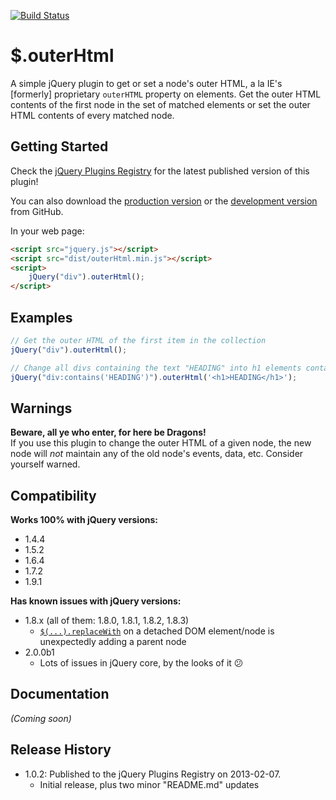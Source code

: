 [![Build Status](https://travis-ci.org/JamesMGreene/jquery.outerHtml.png)](https://travis-ci.org/JamesMGreene/jquery.outerHtml)

# $.outerHtml

A simple jQuery plugin to get or set a node's outer HTML, a la IE's [formerly] proprietary `outerHTML` property on elements.
Get the outer HTML contents of the first node in the set of matched elements or set the outer HTML contents of every matched node.

## Getting Started
Check the [jQuery Plugins Registry](http://plugins.jquery.com/outerHtml/) for the latest published version of this plugin!

You can also download the [production version][min] or the [development version][max] from GitHub.

[min]: https://raw.github.com/JamesMGreene/jquery.outerHtml/master/dist/outerHtml.min.js
[max]: https://raw.github.com/JamesMGreene/jquery.outerHtml/master/dist/outerHtml.js

In your web page:

```html
<script src="jquery.js"></script>
<script src="dist/outerHtml.min.js"></script>
<script>
    jQuery("div").outerHtml();
</script>
```

## Examples
```js
// Get the outer HTML of the first item in the collection
jQuery("div").outerHtml();

// Change all divs containing the text "HEADING" into h1 elements containing [only] the text "HEADING"
jQuery("div:contains('HEADING')").outerHtml('<h1>HEADING</h1>');
```

## Warnings
**Beware, all ye who enter, for here be Dragons!**  
If you use this plugin to change the outer HTML of a given node, the new node will
_not_ maintain any of the old node's events, data, etc. Consider yourself warned.

## Compatibility
**Works 100% with jQuery versions:**  
 - 1.4.4
 - 1.5.2
 - 1.6.4
 - 1.7.2
 - 1.9.1

**Has known issues with jQuery versions:**  
 - 1.8.x (all of them: 1.8.0, 1.8.1, 1.8.2, 1.8.3)
     - [`$(...).replaceWith`](http://api.jquery.com/replaceWith/) on a detached DOM element/node is unexpectedly adding a parent node
 - 2.0.0b1
     - Lots of issues in jQuery core, by the looks of it :confused:

## Documentation
_(Coming soon)_

## Release History
 - 1.0.2: Published to the jQuery Plugins Registry on 2013-02-07.
     - Initial release, plus two minor "README.md" updates
